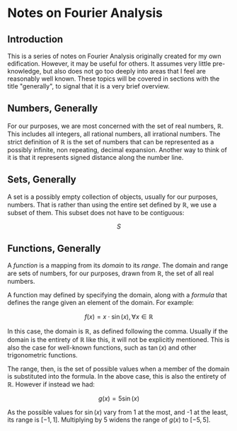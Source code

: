 Notes on Fourier Analysis
=========================

Introduction
------------

This is a series of notes on Fourier Analysis originally created for my own edification. However, it may be useful for
others. It assumes very little pre-knowledge, but also does not go too deeply into areas that I feel are reasonably
well known. These topics will be covered in sections with the title "generally", to signal that it is a very brief
overview.


Numbers, Generally
------------------

For our purposes, we are most concerned with the set of real numbers, $\mathbb{R}$. This includes all integers, all
rational numbers, all irrational numbers. The strict definition of $\mathbb{R}$ is the set of numbers that can be
represented as a possibly infinite, non repeating, decimal expansion. Another way to think of it is that it represents
signed distance along the number line.

Sets, Generally
---------------

A set is a possibly empty collection of objects, usually for our purposes, numbers. That is rather than using the entire
set defined by $\mathbb{R}$, we use a subset of them. This subset does not have to be contiguous:

$$
S
$$

Functions, Generally
--------------------

A *function* is a mapping from its *domain* to its *range*. The domain and range are sets of numbers, for our purposes, drawn from $\mathbb{R}$, the set of all real numbers.

A function may defined by specifying the domain, along with a *formula* that defines the range given an element of the domain. For example:

$$
f(x)=x\cdot\sin(x), \forall x\in\mathbb{R}
$$

In this case, the domain is $\mathbb{R}$, as defined following the comma. Usually if the domain is the entirety of $\mathbb{R}$ like this, it will not be explicitly mentioned. This is also the case for well-known functions, such as $\tan(x)$ and other trigonometric functions.

The range, then, is the set of possible values when a member of the domain is substituted into the formula. In the above case, this is also the entirety of $\mathbb{R}$. However if instead we had:

$$
g(x)=5\sin(x)
$$

As the possible values for $\sin(x)$ vary from 1 at the most, and -1 at the least, its range is $[-1,1]$. Multiplying by 5 widens the range of $g(x)$ to $[-5,5]$.